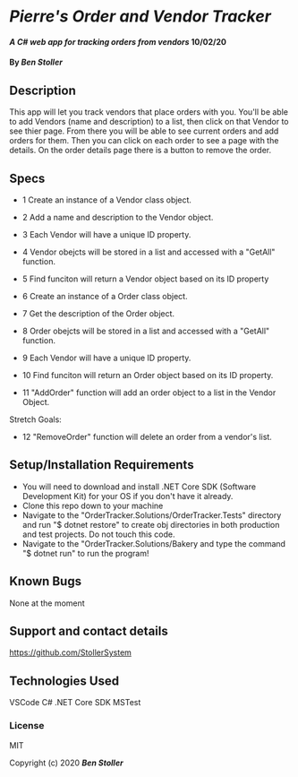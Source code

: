 # _Pierre's Order and Vendor Tracker_

#### _A C# web app for tracking orders from vendors_ 10/02/20

#### By _**Ben Stoller**_

## Description

This app will let you track vendors that place orders with you. You'll be able to add Vendors (name and description) to a list, then click on that Vendor to see thier page. 
From there you will be able to see current orders and add orders for them. Then you can click on each order to see a page with the details.
On the order details page there is a button to remove the order.




## Specs

* 1 Create an instance of a Vendor class object.

* 2 Add a name and description to the Vendor object.

* 3 Each Vendor will have a unique ID property.

* 4 Vendor obejcts will be stored in a list and accessed with a "GetAll" function.

* 5 Find funciton will return a Vendor object based on its ID property 

* 6 Create an instance of a Order class object.

* 7 Get the description of the Order object.

* 8 Order obejcts will be stored in a list and accessed with a "GetAll" function.

* 9 Each Vendor will have a unique ID property.

* 10 Find funciton will return an Order object based on its ID property.

* 11 "AddOrder" function will add an order object to a list in the Vendor Object.

Stretch Goals:

* 12 "RemoveOrder" function will delete an order from a vendor's list.

## Setup/Installation Requirements

* You will need to download and install .NET Core SDK (Software Development Kit) for your OS if you don't have it already.
* Clone this repo down to your machine 
* Navigate to the "OrderTracker.Solutions/OrderTracker.Tests" directory and run "$ dotnet restore" to create obj directories in both production and test projects. Do not touch this code.
* Navigate to the "OrderTracker.Solutions/Bakery and type the command "$ dotnet run" to run the program!


## Known Bugs

None at the moment

## Support and contact details

https://github.com/StollerSystem

## Technologies Used

VSCode
C#
.NET Core SDK
MSTest


### License

MIT

Copyright (c) 2020 **_Ben Stoller_**

